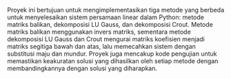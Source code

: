 Proyek ini bertujuan untuk mengimplementasikan tiga metode yang berbeda untuk menyelesaikan sistem persamaan linear dalam Python: metode matriks balikan, dekomposisi LU Gauss, dan dekomposisi Crout. Metode matriks balikan menggunakan invers matriks, sementara metode dekomposisi LU Gauss dan Crout mengurai matriks koefisien menjadi matriks segitiga bawah dan atas, lalu memecahkan sistem dengan substitusi maju dan mundur. Proyek juga mencakup kode pengujian untuk memastikan keakuratan solusi yang dihasilkan oleh setiap metode dengan membandingkannya dengan solusi yang diharapkan.

